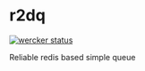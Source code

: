 # r2dq
[![wercker status](https://app.wercker.com/status/b741bbe7bbe8a8d42ae60dacece7d064/s "wercker status")](https://app.wercker.com/project/bykey/b741bbe7bbe8a8d42ae60dacece7d064)

Reliable redis based simple queue

